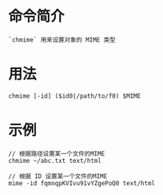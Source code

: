# 命令简介 

	`chmime` 用来设置对象的 MIME 类型 

# 用法

	chmime [-id] ($id0|/path/to/f0) $MIME
	
# 示例

	// 根据路径设置某一个文件的MIME
	chmime ~/abc.txt text/html
	
	// 根据 ID 设置某一个文件的MIME
	mime -id fqmnqpKVIvu91vYZgePoQ0 text/html
	
	
	
